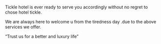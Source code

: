 Tickle hotel is ever ready to serve you accordingly without no regret to chose hotel tickle.

We are always here to welcome u from the tiredness day .due to the above services we offer.

“Trust us for a better and luxury life”
